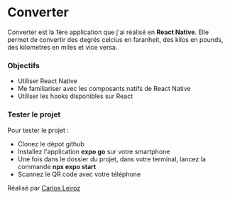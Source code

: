 # Converter

Converter est la 1ère application que j'ai réalisé en **React Native**. Elle permet de convertir des degrés celcius en faranheit, des kilos en pounds, des kilometres en miles et vice versa.

### Objectifs

- Utiliser React Native
- Me familiariser avec les composants natifs de React Native
- Utiliser les hooks disponibles sur React

### Tester le projet

Pour tester le projet :

- Clonez le dépot github 
- Installez l'application **expo go** sur votre smartphone
- Une fois dans le dossier du projet, dans votre terminal, lancez la commande **npx expo start**
- Scannez le QR code avec votre téléphone

Réalisé par [Carlos Leiroz](https://www.linkedin.com/in/carlos-leiroz/)
